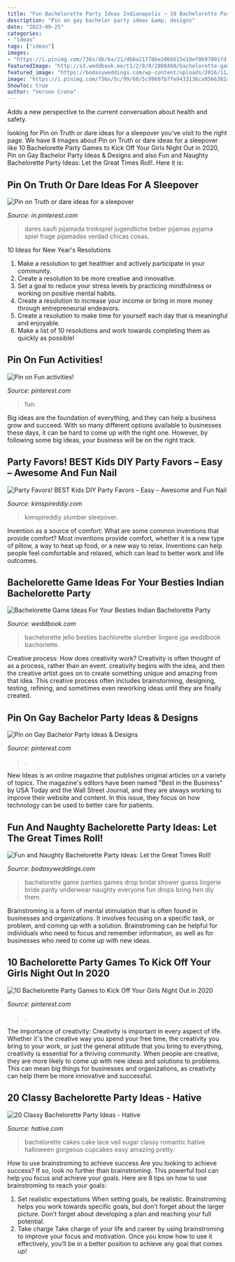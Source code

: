 ```yaml
---
title: "Fun Bachelorette Party Ideas Indianapolis ~ 10 Bachelorette Party Games To Kick Off Your Girls Night Out In 2020"
description: "Pin on gay bachelor party ideas &amp; designs"
date: "2023-09-25"
categories:
- "ideas"
tags: ["ideas"]
images:
- "https://i.pinimg.com/736x/db/6a/21/db6a21778be2066615e18ef8b97001fd.jpg"
featuredImage: "http://s3.weddbook.me/t1/2/8/0/2808460/bachelorette-game-ideas-for-your-besties-indian-bachelorette-party.jpg"
featured_image: "https://bodasyweddings.com/wp-content/uploads/2016/11/Bachelorette-party-Guess-the-Panties-game.jpg"
image: "https://i.pinimg.com/736x/5c/99/60/5c99607b7fe9433136ca9566302a04b4.jpg"
ShowToc: true
author: "Vernon Crona"
---
```



Adds a new perspective to the current conversation about health and safety.

	

		
looking for Pin on Truth or dare ideas for a sleepover you've visit to the right page. We have 8 Images about Pin on Truth or dare ideas for a sleepover like 10 Bachelorette Party Games to Kick Off Your Girls Night Out in 2020, Pin on Gay Bachelor Party Ideas &amp; Designs and also Fun and Naughty Bachelorette Party Ideas: Let the Great Times Roll!. Here it is:
		
    
## Pin On Truth Or Dare Ideas For A Sleepover

<img loading=lazy src="https://i.pinimg.com/736x/db/6a/21/db6a21778be2066615e18ef8b97001fd.jpg" onerror="this.onerror=null;this.src='https://tse2.mm.bing.net/th?id=OIP.FGjRFrPX5H3fK-MB640QowHaO0&amp;pid=15.1';" alt="Pin on Truth or dare ideas for a sleepover">

_Source: in.pinterest.com_

>dares saufi pijamada trinkspiel jugendliche beber pijamas pyjama spiel frage pijamadas verdad chicas cosas. 

	

10 Ideas for New Year's Resolutions
1. Make a resolution to get healthier and actively participate in your community. 
2. Create a resolution to be more creative and innovative. 
3. Set a goal to reduce your stress levels by practicing mindfulness or working on positive mental habits. 
4. Create a resolution to increase your income or bring in more money through entrepreneurial endeavors. 
5. Create a resolution to make time for yourself each day that is meaningful and enjoyable. 
6. Make a list of 10 resolutions and work towards completing them as quickly as possible!

    
## Pin On Fun Activities!

<img loading=lazy src="https://i.pinimg.com/736x/5c/99/60/5c99607b7fe9433136ca9566302a04b4.jpg" onerror="this.onerror=null;this.src='https://tse1.mm.bing.net/th?id=OIP.2joEuNDKxsiBHlv12os3oQHaJ4&amp;pid=15.1';" alt="Pin on Fun activities!">

_Source: pinterest.com_

>fun. 

	

Big ideas are the foundation of everything, and they can help a business grow and succeed. With so many different options available to businesses these days, it can be hard to come up with the right one. However, by following some big ideas, your business will be on the right track.

    
## Party Favors! BEST Kids DIY Party Favors – Easy – Awesome And Fun Nail

<img loading=lazy src="https://kimspireddiy.com/wp-content/uploads/2020/01/party-favors-nail-polish-1-1.jpg" onerror="this.onerror=null;this.src='https://tse1.mm.bing.net/th?id=OIP.AZlRp_ewqK_VRP9TdGeqiQHaJ4&amp;pid=15.1';" alt="Party Favors! BEST Kids DIY Party Favors – Easy – Awesome and Fun Nail">

_Source: kimspireddiy.com_

>kimspireddiy slumber sleepover. 

	

Invention as a source of comfort: What are some common inventions that provide comfort?
Most inventions provide comfort, whether it is a new type of pillow, a way to heat up food, or a new way to relax. Inventions can help people feel comfortable and relaxed, which can lead to better work and life outcomes.

    
## Bachelorette Game Ideas For Your Besties Indian Bachelorette Party

<img loading=lazy src="http://s3.weddbook.me/t1/2/8/0/2808460/bachelorette-game-ideas-for-your-besties-indian-bachelorette-party.jpg" onerror="this.onerror=null;this.src='https://tse3.mm.bing.net/th?id=OIP.XuMbGFrZtbHuBYu9dMsvPQHaJ3&amp;pid=15.1';" alt="Bachelorette Game Ideas For Your Besties Indian Bachelorette Party">

_Source: weddbook.com_

>bachelorette jello besties bachlorette slumber lingere jga weddbook bachorlette. 

	

Creative process: How does creativity work?
Creativity is often thought of as a process, rather than an event. creativity begins with the idea, and then the creative artist goes on to create something unique and amazing from that idea. This creative process often includes brainstorming, designing, testing, refining, and sometimes even reworking ideas until they are finally created.

    
## Pin On Gay Bachelor Party Ideas &amp; Designs

<img loading=lazy src="https://i.pinimg.com/originals/9c/df/d6/9cdfd64f187ca9efd3534241beabaf2d.jpg" onerror="this.onerror=null;this.src='https://tse1.mm.bing.net/th?id=OIP.jh7m0QYVvdgwuIPlaVv6ygHaJ4&amp;pid=15.1';" alt="Pin on Gay Bachelor Party Ideas &amp; Designs">

_Source: pinterest.com_

>. 

	

New Ideas is an online magazine that publishes original articles on a variety of topics. The magazine's editors have been named "Best in the Business" by USA Today and the Wall Street Journal, and they are always working to improve their website and content. In this issue, they focus on how technology can be used to better care for patients.

    
## Fun And Naughty Bachelorette Party Ideas: Let The Great Times Roll!

<img loading=lazy src="https://bodasyweddings.com/wp-content/uploads/2016/11/Bachelorette-party-Guess-the-Panties-game.jpg" onerror="this.onerror=null;this.src='https://tse2.mm.bing.net/th?id=OIP.14EPKiIDAZCZm2I6LORTIgHaJ3&amp;pid=15.1';" alt="Fun and Naughty Bachelorette Party Ideas: Let the Great Times Roll!">

_Source: bodasyweddings.com_

>bachelorette game panties games drop bridal shower guess lingerie bride panty underwear naughty everyone fun drops bring hen diy them. 

	

Brainstroming is a form of mental stimulation that is often found in businesses and organizations. It involves focusing on a specific task, or problem, and coming up with a solution. Brainstroming can be helpful for individuals who need to focus and remember information, as well as for businesses who need to come up with new ideas.

    
## 10 Bachelorette Party Games To Kick Off Your Girls Night Out In 2020

<img loading=lazy src="https://i.pinimg.com/736x/38/7e/48/387e48bb796c13bf8bb8fa0bfa485d49.jpg" onerror="this.onerror=null;this.src='https://tse3.mm.bing.net/th?id=OIP.rjX5OTbE5rIG3H0IP96hkAHaHa&amp;pid=15.1';" alt="10 Bachelorette Party Games to Kick Off Your Girls Night Out in 2020">

_Source: pinterest.com_

>. 

	

The importance of creativity:
Creativity is important in every aspect of life. Whether it's the creative way you spend your free time, the creativity you bring to your work, or just the general attitude that you bring to everything, creativity is essential for a thriving community. When people are creative, they are more likely to come up with new ideas and solutions to problems. This can mean big things for businesses and organizations, as creativity can help them be more innovative and successful.

    
## 20 Classy Bachelorette Party Ideas - Hative

<img loading=lazy src="https://hative.com/wp-content/uploads/2014/04/classy-bachelorette-party/19-romantic-lace-bachelorette.jpg" onerror="this.onerror=null;this.src='https://tse1.mm.bing.net/th?id=OIP.ySCVdejvUMNUpIkN7onUrwHaJ4&amp;pid=15.1';" alt="20 Classy Bachelorette Party Ideas - Hative">

_Source: hative.com_

>bachelorette cakes cake lace veil sugar classy romantic hative halloween gorgeous cupcakes easy amazing pretty. 

	

How to use brainstroming to achieve success
Are you looking to achieve success? If so, look no further than brainstroming. This powerful tool can help you focus and achieve your goals. Here are 8 tips on how to use brainstroming to reach your goals: 
1. Set realistic expectations 
When setting goals, be realistic. Brainstroming helps you work towards specific goals, but don’t forget about the larger picture. Don’t forget about developing a plan and reaching your full potential. 
2. Take charge 
Take charge of your life and career by using brainstroming to improve your focus and motivation. Once you know how to use it effectively, you’ll be in a better position to achieve any goal that comes up! 

